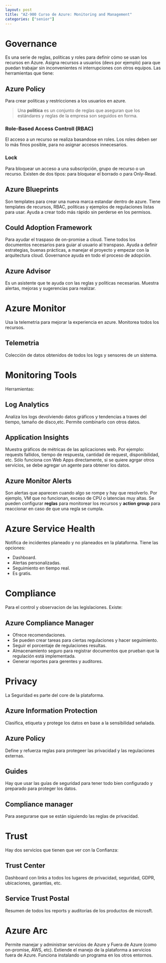 ```yaml
---
layout: post
title: "AZ-900 Curso de Azure: Monitoring and Management"
categories: ["senior"]
---
```


<!--more-->

# Governance

Es una serie de reglas, políticas y roles para definir cómo se usan los recursos en Azure. Asigna recursos a usuarios (devs por ejemplo) para que puedan trabajar sin inconvenientes ni interrupciones con otros equipos.
Las herramientas que tiene:

## Azure Policy

Para crear políticas y restricciones a los usuarios en azure.

> Una **politica** es un conjunto de reglas que aseguran que los estándares y reglas de la empresa son seguidos en forma.

### Role-Based Access Controll (RBAC)

El acceso a un recurso se realiza basandose en roles. Los roles deben ser lo más finos posible, para no asignar accesos innecesarios.

### Lock

Para bloquear un acceso a una subscripción, grupo de recurso o un recurso. Existen de dos tipos: para bloquear el borrado o para Only-Read.

## Azure Blueprints

Son templates para crear una nueva marca estandar dentro de azure. Tiene templates de recursos, RBAC, políticas y ejemplos de regulaciones listas para usar. Ayuda a crear todo más rápido sin perderse en los permisos.

## Could Adoption Framework

Para ayudar el traspaso de on-promise a cloud. Tiene todos los documentos necesarios para guiar al usuario al transpaso. Ayuda a definir estrategias, buenas prácticas, a manejar el proyecto y empezar con la arquitectura cloud. Governance ayuda en todo el proceso de adopción.

## Azure Advisor

Es un asistente que te ayuda con las reglas y políticas necesarias. Muestra alertas, mejoras y sugerencias para realizar.

# Azure Monitor

Usa la telemetria para mejorar la experiencia en azure. Monitorea todos los recursos.

## Telemetria

Colección de datos obtenidos de todos los logs y sensores de un sistema.

# Monitoring Tools

Herramientas:

## Log Analytics

Analiza los logs devolviendo datos gráficos y tendencias a traves del tiempo, tamaño de disco,etc. Permite combinarlo con otros datos.

## Application Insights

Muestra gráficos de métricas de las aplicaciones web. Por ejemplo: requests fallidos, tiempo de respuesta, cantidad de request, disponibilidad, etc. Sólo funciona con Web Apps directamente, si se quiere agrgar otros servicios, se debe agregar un agente para obtener los datos.

## Azure Monitor Alerts

Son alertas que aparecen cuando algo se rompe y hay que resolverlo. Por ejemplo, VM que no funcionan, exceso de CPU o latencias muy altas. Se pueden configurar **reglas** para monitorear los recursos y **action group** para reaccionar en caso de que una regla se cumpla.

# Azure Service Health

Notifica de incidentes planeado y no planeados en la plataforma. Tiene las opciones:

- Dashboard.
- Alertas personalizadas.
- Seguimiento en tiempo real.
- Es gratis.

# Compliance

Para el control y observacion de las legislaciones. Existe:

## Azure Compliance Manager

- Ofrece recomendaciones.
- Se pueden crear tareas para ciertas regulaciones y hacer seguimiento.
- Seguir el porcentaje de regulaciones resultas.
- Almacenamiento seguro para registrar documentos que prueban que la regulación está implementada.
- Generar reportes para gerentes y auditores.

# Privacy

La Seguridad es parte del core de la plataforma.

## Azure Information Protection

Clasifica, etiqueta y protege los datos en base a la sensibilidad señalada.

## Azure Policy

Define y refuerza reglas para protegeer las privacidad y las regulaciones externas.

## Guides

Hay que usar las guías de seguridad para tener todo bien configurado y preparado para proteger los datos.

## Compliance manager

Para asegurarse que se están siguiendo las reglas de privacidad.

# Trust

Hay dos servicios que tienen que ver con la Confianza:

## Trust Center

Dashboard con links a todos los lugares de privacidad, seguridad, GDPR, ubicaciones, garantías, etc.

## Service Trust Postal

Resumen de todos los reports y auditorías de los productos de microsft.

# Azure Arc

Permite manejar y administrar servicios de Azure y Fuera de Azure (como on-promise, AWS, etc).
Extiende el manejo de la plataforma a servicios fuera de Azure. Funciona instalando un programa en los otros entornos.
